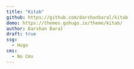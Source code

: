 ```yaml
---
title: "Kitab"
github: https://github.com/darshanbaral/kitab
demo: https://themes.gohugo.io/theme/kitab/
author: Darshan Baral
draft: true
ssg:
  - Hugo
cms:
  - No Cms
---
```

